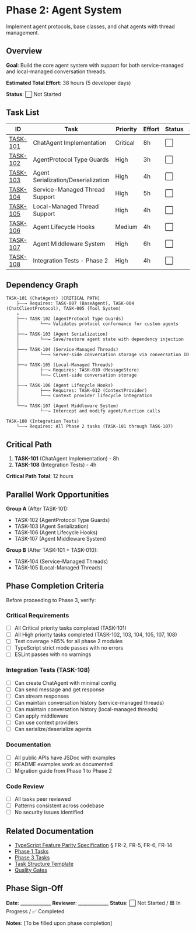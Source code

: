 # Phase 2: Agent System

Implement agent protocols, base classes, and chat agents with thread management.

## Overview

**Goal**: Build the core agent system with support for both service-managed and local-managed conversation threads.

**Estimated Total Effort**: 38 hours (5 developer days)

**Status**: ⬜ Not Started

## Task List

| ID | Task | Priority | Effort | Status | Assignee |
|----|------|----------|--------|--------|----------|
| [TASK-101](./TASK-101-chat-agent.md) | ChatAgent Implementation | Critical | 8h | ⬜ | - |
| [TASK-102](./TASK-102-agent-protocol-type-guards.md) | AgentProtocol Type Guards | High | 3h | ⬜ | - |
| [TASK-103](./TASK-103-agent-serialization.md) | Agent Serialization/Deserialization | High | 4h | ⬜ | - |
| [TASK-104](./TASK-104-service-managed-threads.md) | Service-Managed Thread Support | High | 5h | ⬜ | - |
| [TASK-105](./TASK-105-local-managed-threads.md) | Local-Managed Thread Support | High | 4h | ⬜ | - |
| [TASK-106](./TASK-106-lifecycle-hooks.md) | Agent Lifecycle Hooks | Medium | 4h | ⬜ | - |
| [TASK-107](./TASK-107-middleware-system.md) | Agent Middleware System | High | 6h | ⬜ | - |
| [TASK-108](./TASK-108-integration-tests.md) | Integration Tests - Phase 2 | High | 4h | ⬜ | - |

## Dependency Graph

```
TASK-101 (ChatAgent) [CRITICAL PATH]
    ├──→ Requires: TASK-007 (BaseAgent), TASK-004 (ChatClientProtocol), TASK-005 (Tool System)
    ↓
    ├──→ TASK-102 (AgentProtocol Type Guards)
    │        └──→ Validates protocol conformance for custom agents
    │
    ├──→ TASK-103 (Agent Serialization)
    │        └──→ Save/restore agent state with dependency injection
    │
    ├──→ TASK-104 (Service-Managed Threads)
    │        └──→ Server-side conversation storage via conversation ID
    │
    ├──→ TASK-105 (Local-Managed Threads)
    │        ├──→ Requires: TASK-010 (MessageStore)
    │        └──→ Client-side conversation storage
    │
    ├──→ TASK-106 (Agent Lifecycle Hooks)
    │        ├──→ Requires: TASK-012 (ContextProvider)
    │        └──→ Context provider lifecycle integration
    │
    └──→ TASK-107 (Agent Middleware System)
             └──→ Intercept and modify agent/function calls

TASK-108 (Integration Tests)
    └──→ Requires: All Phase 2 tasks (TASK-101 through TASK-107)
```

## Critical Path

1. **TASK-101** (ChatAgent Implementation) - 8h
2. **TASK-108** (Integration Tests) - 4h

**Critical Path Total**: 12 hours

## Parallel Work Opportunities

**Group A** (After TASK-101):
- TASK-102 (AgentProtocol Type Guards)
- TASK-103 (Agent Serialization)
- TASK-106 (Agent Lifecycle Hooks)
- TASK-107 (Agent Middleware System)

**Group B** (After TASK-101 + TASK-010):
- TASK-104 (Service-Managed Threads)
- TASK-105 (Local-Managed Threads)

## Phase Completion Criteria

Before proceeding to Phase 3, verify:

### Critical Requirements
- [ ] All Critical priority tasks completed (TASK-101)
- [ ] All High priority tasks completed (TASK-102, 103, 104, 105, 107, 108)
- [ ] Test coverage >85% for all phase 2 modules
- [ ] TypeScript strict mode passes with no errors
- [ ] ESLint passes with no warnings

### Integration Tests (TASK-108)
- [ ] Can create ChatAgent with minimal config
- [ ] Can send message and get response
- [ ] Can stream responses
- [ ] Can maintain conversation history (service-managed threads)
- [ ] Can maintain conversation history (local-managed threads)
- [ ] Can apply middleware
- [ ] Can use context providers
- [ ] Can serialize/deserialize agents

### Documentation
- [ ] All public APIs have JSDoc with examples
- [ ] README examples work as documented
- [ ] Migration guide from Phase 1 to Phase 2

### Code Review
- [ ] All tasks peer reviewed
- [ ] Patterns consistent across codebase
- [ ] No security issues identified

## Related Documentation

- [TypeScript Feature Parity Specification](../../specs/002-typescript-feature-parity.md) § FR-2, FR-5, FR-6, FR-14
- [Phase 1 Tasks](../ts-port-phase-1-foundation/index.md)
- [Phase 3 Tasks](../ts-port-phase-3-tools/index.md)
- [Task Structure Template](../guides/task-structure-template.md)
- [Quality Gates](../guides/quality-gates.md)

## Phase Sign-Off

**Date**: _____________
**Reviewer**: _____________
**Status**: ⬜ Not Started / 🟦 In Progress / ✅ Completed

**Notes**:
[To be filled upon phase completion]

